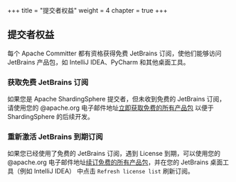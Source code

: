 +++
title = "提交者权益"
weight = 4
chapter = true
+++

## 提交者权益

每个 Apache Committer 都有资格获得免费 JetBrains 订阅，使他们能够访问 JetBrains 产品包，如 IntelliJ IDEA、PyCharm 和其他桌面工具。

### 获取免费 JetBrains 订阅
如果您是 Apache ShardingSphere 提交者，但未收到免费的 JetBrains 订阅，请使用您的 @apache.org 电子邮件地址[立即获取免费的所有产品包](https://www.jetbrains.com/shop/eform/apache?product=ALL) 以便于 ShardingSphere 的后续开发。

### 重新激活 JetBrains 到期订阅
如果您已经使用了免费的 JetBrains 订阅，遇到 License 到期，可以使用您的 @apache.org 电子邮件地址[续订免费的所有产品包](https://www.jetbrains.com/shop/eform/apache?product=ALL)，并在您的 JetBrains 桌面工具（例如 IntelliJ IDEA） 中点击 `Refresh license list` 刷新订阅。
